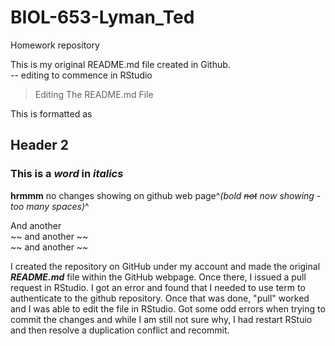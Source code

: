 # BIOL-653-Lyman_Ted
Homework repository

This is my original README.md file created in Github.  
-- editing to commence in RStudio

> Editing The 
> README.md File

This is formatted as 
## Header 2

### This is a *word* in *italics* 

**hrmmm** no changes showing on github web page^_(bold ~~not~~ now showing - too many spaces)_^


And another  
~~ and another ~~  
~~ and another ~~ 


I created the repository on GitHub under my account and made the
original *__README.md__* file within the GitHub webpage.  Once there, I issued a pull request in RStudio. I got an error and found that I needed to use term to authenticate to the github repository.  Once that was done, "pull" worked and I was able to edit the file in RStudio.  Got some odd errors when trying to commit the changes and while I am still not sure why, I had restart RStuio and then resolve a duplication conflict and recommit. 
